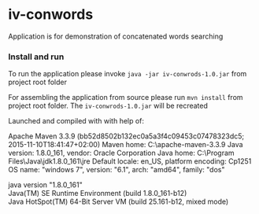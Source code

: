 # iv-conwords

Application is for demonstration of concatenated words searching 

### Install and run

To run the application please invoke `java -jar iv-conwrods-1.0.jar` from project root folder

For assembling the application from source please run `mvn install` from project root folder. 
The `iv-conwrods-1.0.jar` will be recreated


Launched and compiled with with help of:

Apache Maven 3.3.9 (bb52d8502b132ec0a5a3f4c09453c07478323dc5; 2015-11-10T18:41:47+02:00)
Maven home: C:\apache-maven-3.3.9
Java version: 1.8.0_161, vendor: Oracle Corporation
Java home: C:\Program Files\Java\jdk1.8.0_161\jre
Default locale: en_US, platform encoding: Cp1251
OS name: "windows 7", version: "6.1", arch: "amd64", family: "dos"

java version "1.8.0_161"  
Java(TM) SE Runtime Environment (build 1.8.0_161-b12)  
Java HotSpot(TM) 64-Bit Server VM (build 25.161-b12, mixed mode)   

